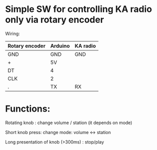 Simple SW for controlling KA radio only via rotary encoder
==========================================================

Wiring:

Rotary encoder |  Arduino | KA radio
------------ | -------------| -------------
GND|GND|GND
+|5V
DT|4
CLK|2
.|TX|RX

Functions:
============================
Rotating knob : change volume / station (it depends on mode)

Short knob press: change mode: volume <-> station

Long presentation of knob (>300ms) : stop/play  
